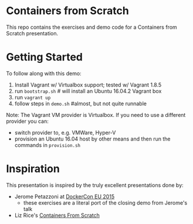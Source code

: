 # Containers from Scratch #

This repo contains the exercises and demo code for a Containers from Scratch presentation.

# Getting Started #

To follow along with this demo:

1. Install Vagrant w/ Virtualbox support; tested w/ Vagrant 1.8.5
2. run `bootstrap.sh` # will install an Ubuntu 16.04.2 Vagrant box
3. run `vagrant up`
4. follow steps in `demo.sh` #almost, but not quite runnable

Note: The Vagrant VM provider is Virtualbox. If you need to use a different provider you can:

* switch provider to, e.g. VMWare, Hyper-V
* provision an Ubuntu 16.04 host by other means and then run the commands in `provision.sh`

# Inspiration #

This presentation is inspired by the truly excellent presentations done by:

* Jerome Petazzoni at [DockerCon EU 2015](https://www.youtube.com/watch?v=sK5i-N34im8)
    * these exercises are a literal port of the closing demo from Jerome's talk
* Liz Rice's [Containers From Scratch](https://github.com/lizrice/containers-from-scratch)
